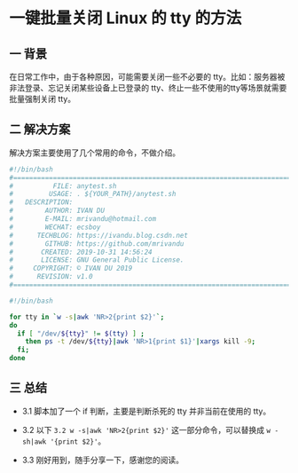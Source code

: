 # 一键批量关闭 Linux 的 tty 的方法

## 一 背景

在日常工作中，由于各种原因，可能需要关闭一些不必要的 tty。比如：服务器被非法登录、忘记关闭某些设备上已登录的 tty、终止一些不使用的tty等场景就需要批量强制关闭 tty。

## 二 解决方案

解决方案主要使用了几个常用的命令，不做介绍。

```bash
#!/bin/bash
#===============================================================================
#          FILE: anytest.sh
#         USAGE: . ${YOUR_PATH}/anytest.sh
#   DESCRIPTION:
#        AUTHOR: IVAN DU
#        E-MAIL: mrivandu@hotmail.com
#        WECHAT: ecsboy
#      TECHBLOG: https://ivandu.blog.csdn.net
#        GITHUB: https://github.com/mrivandu
#       CREATED: 2019-10-31 14:56:24
#       LICENSE: GNU General Public License.
#     COPYRIGHT: © IVAN DU 2019
#      REVISION: v1.0
#===============================================================================

#!/bin/bash

for tty in `w -s|awk 'NR>2{print $2}'`;
do
  if [ "/dev/${tty}" != $(tty) ] ;
    then ps -t /dev/${tty}|awk 'NR>1{print $1}'|xargs kill -9;
  fi;
done
```

## 三 总结

- 3.1 脚本加了一个 if 判断，主要是判断杀死的 tty 并非当前在使用的 tty。

- 3.2 以下 ```3.2 w -s|awk 'NR>2{print $2}'``` 这一部分命令，可以替换成 ```w -sh|awk '{print $2}'```。

- 3.3 刚好用到，随手分享一下，感谢您的阅读。
